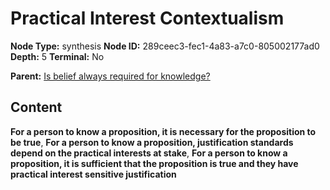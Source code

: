 # Practical Interest Contextualism

**Node Type:** synthesis
**Node ID:** 289ceec3-fec1-4a83-a7c0-805002177ad0
**Depth:** 5
**Terminal:** No

**Parent:** [Is belief always required for knowledge?](is-belief-always-required-for-knowledge-antithesis-1b39a331-893a-4be3-a097-1b2f1e187177.md)

## Content

**For a person to know a proposition, it is necessary for the proposition to be true**, **For a person to know a proposition, justification standards depend on the practical interests at stake**, **For a person to know a proposition, it is sufficient that the proposition is true and they have practical interest sensitive justification**
